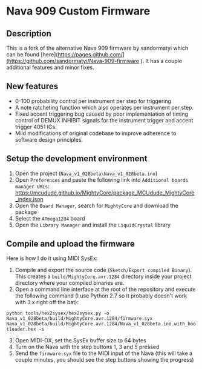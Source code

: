 # Nava 909 Custom Firmware

## Description

This is a fork of the alternative Nava 909 firmware by sandormatyi which can be found [here](https://pages.github.com/](https://github.com/sandormatyi/Nava-909-firmware
). It has a couple additional features and minor fixes.

## New features

- 0-100 probability control per instrument per step for triggering
- A note ratcheting function which also operates per instrument per step.
- Fixed accent triggering bug caused by poor implementation of timing control of DEMUX INHIBIT signals for the instrument trigger and accent trigger 4051 ICs.
- Mild modifications of original codebase to improve adherence to software design principles.

## Setup the development environment

1) Open the project (`Nava_v1_028beta\Nava_v1_028beta.ino`)
2) Open `Preferences` and paste the following link into `Additional boards manager URLs`: https://mcudude.github.io/MightyCore/package_MCUdude_MightyCore_index.json
3) Open the `Board Manager`, search for `MightyCore` and download the package
4) Select the `ATmega1284` board
5) Open the `Library Manager` and install the `LiquidCrystal` library

## Compile and upload the firmware

Here is how I do it using MIDI SysEx:

1) Compile and export the source code (`Sketch/Export compiled Binary`). This creates a `build/MightyCore.avr.1284` directory inside your project directory where your compiled binaries are.
2) Open a command line interface at the root of the repository and execute the following command (I use Python 2.7 so it probably doesn't work with 3.x right off the bat):

`python tools/hex2sysex/hex2sysex.py -o Nava_v1_028beta/build/MightyCore.avr.1284/firmware.syx Nava_v1_028beta/build/MightyCore.avr.1284/Nava_v1_028beta.ino.with_bootloader.hex -s`

3) Open MIDI-OX, set the SysEx buffer size to 64 bytes
4) Turn on the Nava with the step buttons 1, 3 and 5 pressed
5) Send the `firmware.syx` file to the MIDI input of the Nava (this will take a couple minutes, you should see the step buttons showing the progress)
